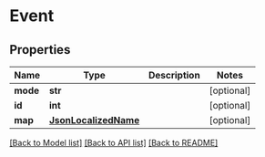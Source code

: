 # Event

## Properties
Name | Type | Description | Notes
------------ | ------------- | ------------- | -------------
**mode** | **str** |  | [optional] 
**id** | **int** |  | [optional] 
**map** | [**JsonLocalizedName**](JsonLocalizedName.md) |  | [optional] 

[[Back to Model list]](../README.md#documentation-for-models) [[Back to API list]](../README.md#documentation-for-api-endpoints) [[Back to README]](../README.md)


